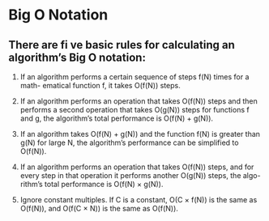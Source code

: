 
<h1>Big O Notation</h1>

<h2>There are fi ve basic rules for calculating an algorithm’s Big O notation:</h2>

1. If an algorithm performs a certain sequence of steps f(N) times for a math-
	ematical function f, it takes O(f(N)) steps.
	
2. If an algorithm performs an operation that takes O(f(N)) steps and then
	performs a second operation that takes O(g(N)) steps for functions f and
g, the algorithm’s total performance is O(f(N) + g(N)).	

3. If an algorithm takes O(f(N) + g(N)) and the function f(N) is greater than
	g(N) for large N, the algorithm’s performance can be simplified to O(f(N)).
	
4. If an algorithm performs an operation that takes O(f(N)) steps, and for
	every step in that operation it performs another O(g(N)) steps, the algo-
	rithm’s total performance is O(f(N) × g(N)).
	
5. Ignore constant multiples. If C is a constant, O(C × f(N)) is the same as
	O(f(N)), and O(f(C × N)) is the same as O(f(N)).
	










